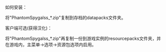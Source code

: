 如何安装：

将"PhantomSpygalss_*.zip"复制到存档的datapacks文件夹。

客户端可选(获得汉化)：

将"PhantomSpygalss_*.zip"再复制一份到游戏实例的resourcepacks文件夹，并在游戏内，主菜单->选项->资源包选项内启用。
